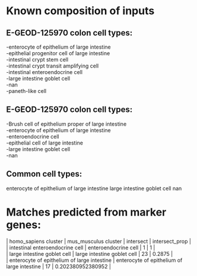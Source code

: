 # Known composition of inputs

## E-GEOD-125970 colon cell types:

 -enterocyte of epithelium of large intestine  
 -epithelial progenitor cell of large intestine  
 -intestinal crypt stem cell  
 -intestinal crypt transit amplifying cell  
 -intestinal enteroendocrine cell  
 -large intestine goblet cell  
 -nan  
 -paneth-like cell  


## E-GEOD-125970 colon cell types:

 -Brush cell of epithelium proper of large intestine  
 -enterocyte of epithelium of large intestine  
 -enteroendocrine cell  
 -epithelial cell of large intestine  
 -large intestine goblet cell  
 -nan  


## Common cell types:

enterocyte of epithelium of large intestine
large intestine goblet cell
nan

# Matches predicted from marker genes:

| homo_sapiens cluster | mus_musculus cluster | intersect | intersect_prop |  
| intestinal enteroendocrine cell | enteroendocrine cell | 1 | 1 |  
| large intestine goblet cell | large intestine goblet cell | 23 | 0.2875 |  
| enterocyte of epithelium of large intestine | enterocyte of epithelium of large intestine | 17 | 0.202380952380952 |  
